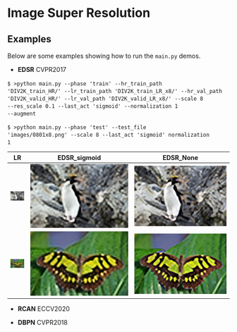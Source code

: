 # Image Super Resolution  

## Examples
Below are some examples showing how to run the <code>main.py</code> demos. 

+ **EDSR** CVPR2017

<code>$ >python main.py --phase 'train' --hr_train_path 'DIV2K_train_HR/' --lr_train_path 'DIV2K_train_LR_x8/' --hr_val_path 
 'DIV2K_valid_HR/' --lr_val_path 'DIV2K_valid_LR_x8/' --scale 8 --res_scale 0.1 --last_act 'sigmoid' --normalization 1 --augment</code>

<code>$ >python main.py --phase 'test' --test_file 'images/0801x8.png' --scale 8 --last_act 'sigmoid' normalization 1</code>

|  LR   | EDSR_sigmoid | EDSR_None|
|  ----  | ----  | ----  |
| <img src="images/0801x8.png" />  | <img src="logs/result/EDSR/0801x8_sigmoid.png" /> | <img src="logs/result/EDSR/0801x8_None.png" /> |
| <img src="images/0829x8.png" />  | <img src="logs/result/EDSR/0829x8_sigmoid.png" /> | <img src="logs/result/EDSR/0829x8_None.png" /> |

+ **RCAN** ECCV2020

+ **DBPN** CVPR2018
